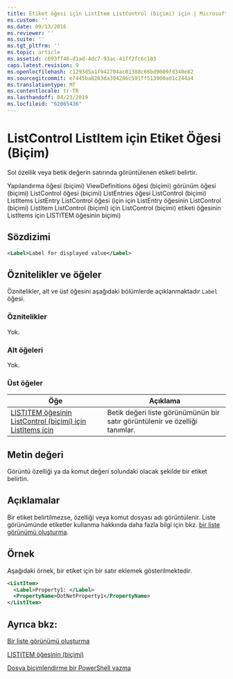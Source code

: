 ```yaml
---
title: Etiket öğesi için ListItem ListControl (biçimi) için | Microsoft Docs
ms.custom: ''
ms.date: 09/13/2016
ms.reviewer: ''
ms.suite: ''
ms.tgt_pltfrm: ''
ms.topic: article
ms.assetid: c693ff46-d1ad-4dc7-93ac-41ff2fc6c103
caps.latest.revision: 9
ms.openlocfilehash: c1293d5a1f942704ac01388c66bd9009fd340e82
ms.sourcegitcommit: e7445ba8203da304286c591ff513900ad1c244a4
ms.translationtype: MT
ms.contentlocale: tr-TR
ms.lasthandoff: 04/23/2019
ms.locfileid: "62065436"
---
```

# <a name="label-element-for-listitem-for-listcontrol-format"></a>ListControl ListItem için Etiket Öğesi (Biçim)

Sol özellik veya betik değerin satırında görüntülenen etiketi belirtir.

Yapılandırma öğesi (biçimi) ViewDefinitions öğesi (biçimi) görünüm öğesi (biçimi) ListControl öğesi (biçimi) ListEntries öğesi ListControl (biçimi) ListItems ListEntry ListControl öğesi (için için ListEntry öğesinin ListControl (biçimi) ListItem ListControl (biçimi) için ListControl (biçimi) etiketi öğesinin ListItems için LISTITEM öğesinin biçimi)

## <a name="syntax"></a>Sözdizimi

```xml
<Label>Label for displayed value</Label>
```

## <a name="attributes-and-elements"></a>Öznitelikler ve öğeler

Öznitelikler, alt ve üst öğesini aşağıdaki bölümlerde açıklanmaktadır `Label` öğesi.

### <a name="attributes"></a>Öznitelikler

Yok.

### <a name="child-elements"></a>Alt öğeleri

Yok.

### <a name="parent-elements"></a>Üst öğeler

|Öğe|Açıklama|
|-------------|-----------------|
|[LISTITEM öğesinin ListControl (biçimi) için ListItems için](./listitem-element-for-listitems-for-listcontrol-format.md)|Betik değeri liste görünümünün bir satır görüntülenir ve özelliği tanımlar.|

## <a name="text-value"></a>Metin değeri

Görüntü özelliği ya da komut değeri solundaki olacak şekilde bir etiket belirtin.

## <a name="remarks"></a>Açıklamalar

Bir etiket belirtilmezse, özelliği veya komut dosyası adı görüntülenir. Liste görünümünde etiketler kullanma hakkında daha fazla bilgi için bkz. [bir liste görünümü oluşturma](./creating-a-list-view.md).

## <a name="example"></a>Örnek

Aşağıdaki örnek, bir etiket için bir satır eklemek gösterilmektedir.

```xml
<ListItem>
  <Label>Property1: </Label>
  <PropertyName>DotNetProperty1</PropertyName>
</ListItem>

```

## <a name="see-also"></a>Ayrıca bkz:

[Bir liste görünümü oluşturma](./creating-a-list-view.md)

[LISTITEM öğesinin (biçimi)](./listitem-element-for-listitems-for-listcontrol-format.md)

[Dosya biçimlendirme bir PowerShell yazma](./writing-a-powershell-formatting-file.md)
